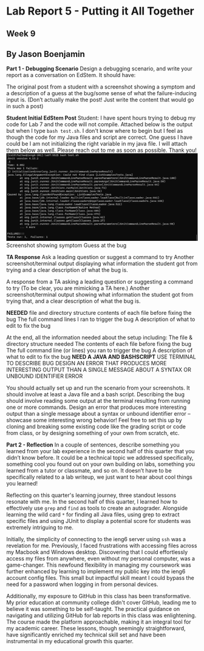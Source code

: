 # Lab Report 5 - Putting it All Together
## Week 9
## By Jason Boenjamin

**Part 1 - Debugging Scenario**
Design a debugging scenario, and write your report as a conversation on EdStem. It should have:

The original post from a student with a screenshot showing a symptom and a description of a guess at the bug/some sense of what the failure-inducing input is. (Don’t actually make the post! Just write the content that would go in such a post)


**Student Initial EdStem Post**
Student: I have spent hours trying to debug my code for Lab 7 and the code will not compile. Attached below is the output but when I type `bash test.sh`. I don't know where to begin but I feel as though the code for my Java files and script are correct. One guess I have could be I am not initializing the right variable in my java file. I will attach them below as well. Please reach out to me as soon as possible. Thank you!
![student post 1](CS15L_LAB5_SC1.png)
Screenshot showing  symptom
Guess at the bug


**TA Response**
Ask a leading question or suggest a command to try
Another screenshot/terminal output displaying what information the student got from trying and a clear description of what the bug is.

A response from a TA asking a leading question or suggesting a command to try (To be clear, you are mimicking a TA here.)
Another screenshot/terminal output showing what information the student got from trying that, and a clear description of what the bug is.

**NEEDED**
file and directory structure
contents of each file before fixing the bug
The full command lines I ran to trigger the bug
A description of what to edit to fix the bug

At the end, all the information needed about the setup including:
The file & directory structure needed
The contents of each file before fixing the bug
The full command line (or lines) you ran to trigger the bug
A description of what to edit to fix the bug
**NEED A JAVA AND BASHSCRIPT**
USE TERMINAL TO DESCRIBE BUG
DESIGN AN ERROR THAT PRODUCES MORE INTERESTING OUTPUT THAN A SINGLE MESSAGE ABOUT A SYNTAX OR UNBOUND IDENTIFIER ERROR

You should actually set up and run the scenario from your screenshots. It should involve at least a Java file and a bash script. Describing the bug should involve reading some output at the terminal resulting from running one or more commands. Design an error that produces more interesting output than a single message about a syntax or unbound identifier error – showcase some interesting wrong behavior! Feel free to set this up by cloning and breaking some existing code like the grading script or code from class, or by designing something of your own from scratch, etc.




**Part 2 - Reflection**
In a couple of sentences, describe something you learned from your lab experience in the second half of this quarter that you didn’t know before. 
It could be a technical topic we addressed specifically, something cool you found out on your own building on labs, something you learned from a
tutor or classmate, and so on. It doesn’t have to be specifically related to a lab writeup, we just want to hear about cool things you learned!



Reflecting on this quarter's learning journey, three standout lessons resonate with me. In the second half of this quarter, I learned how to effectively use `grep` and `find` as tools to create an autograder. Alongside learning the wild card `*` for finding all Java files, using grep to extract specific files and using JUnit to display a potential score for students was extremely intriguing to me.

Initially, the simplicity of connecting to the ieng6 server using `ssh` was a revelation for me. Previously, I faced frustrations with accessing files across my Macbook and Windows desktop. Discovering that I could effortlessly access my files from anywhere, even without my personal computer, was a game-changer. This newfound flexibility in managing my coursework was further enhanced by learning to implement my public key into the ieng6 account config files. This small but impactful skill meant I could bypass the need for a password when logging in from personal devices.

Additionally, my exposure to GitHub in this class has been transformative. My prior education at community college didn't cover GitHub, leading me to believe it was something to be self-taught. The practical guidance on navigating and utilizing GitHub for lab reports in this class was enlightening. The course made the platform approachable, making it an integral tool for my academic career. These lessons, though seemingly straightforward, have significantly enriched my technical skill set and have been instrumental in my educational growth this quarter.
